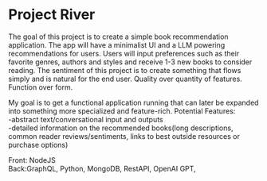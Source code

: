 ﻿# Project River
The goal of this project is to create a simple book recommendation application. The app will have a minimalist UI and a LLM powering recommendations for users. 
Users will input preferences such as their favorite genres, authors and styles and receive 1-3 new books to consider reading.
The sentiment of this project is to create something that flows simply and is natural for the end user. Quality over quantity of features.
Function over form.

My goal is to get a functional application running that can later be expanded into something more specialized and feature-rich.
Potential Features:  
-abstract text/conversational input and outputs  
-detailed information on the recommended books(long descriptions, common reader reviews/sentiments, links to best outside resources or purchase options)  


Front: NodeJS  
Back:GraphQL, Python, MongoDB, RestAPI, OpenAI GPT,   
  
